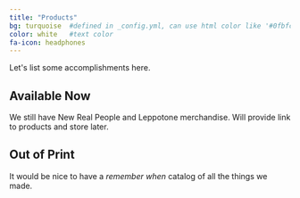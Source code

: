 ```yaml
---
title: "Products"
bg: turquoise  #defined in _config.yml, can use html color like '#0fbfcf'
color: white   #text color
fa-icon: headphones
---
```


Let's list some accomplishments here.

## Available Now
We still have New Real People and Leppotone merchandise. Will provide link to products and store later.

## Out of Print 
It would be nice to have a *remember when* catalog of all the things we made.
